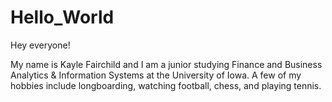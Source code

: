 # Hello_World
Hey everyone!

My name is Kayle Fairchild and I am a junior studying Finance and Business Analytics & Information Systems at the University of Iowa. 
A few of my hobbies include longboarding, watching football, chess, and playing tennis. 
